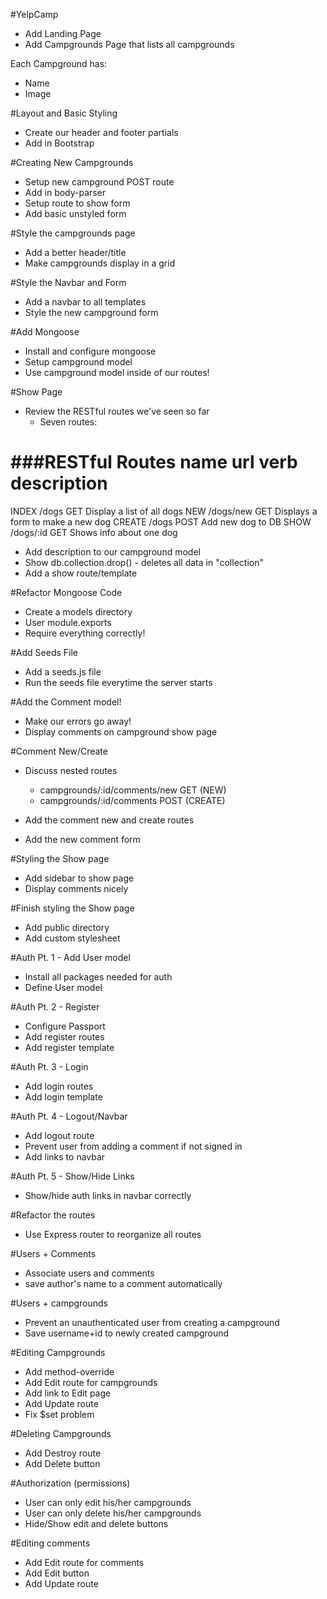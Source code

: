 #YelpCamp
* Add Landing Page
* Add Campgrounds Page that lists all campgrounds

Each Campground has:
* Name
* Image

#Layout and Basic Styling
* Create our header and footer partials
* Add in Bootstrap

#Creating New Campgrounds
* Setup new campground POST route
* Add in body-parser
* Setup route to show form
* Add basic unstyled form

#Style the campgrounds page
* Add a better header/title
* Make campgrounds display in a grid

#Style the Navbar and Form
* Add a navbar to all templates
* Style the new campground form

#Add Mongoose
* Install and configure mongoose
* Setup campground model
* Use campground model inside of our routes!

#Show Page
* Review the RESTful routes we've seen so far
    * Seven routes:

###RESTful Routes
name    url         verb    description
=============================================================
INDEX   /dogs       GET     Display a list of all dogs
NEW     /dogs/new   GET     Displays a form to make a new dog
CREATE  /dogs       POST    Add new dog to DB
SHOW    /dogs/:id   GET     Shows info about one dog

* Add description to our campground model
* Show db.collection.drop() - deletes all data in "collection"
* Add a show route/template

#Refactor Mongoose Code
* Create a models directory
* User module.exports
* Require everything correctly!

#Add Seeds File
* Add a seeds.js file
* Run the seeds file everytime the server starts

#Add the Comment model!
* Make our errors go away!
* Display comments on campground show page

#Comment New/Create
* Discuss nested routes
    * campgrounds/:id/comments/new      GET (NEW)
    * campgrounds/:id/comments          POST (CREATE)

* Add the comment new and create routes
* Add the new comment form

#Styling the Show page
* Add sidebar to show page
* Display comments nicely

#Finish styling the Show page
* Add public directory
* Add custom stylesheet

#Auth Pt. 1 - Add User model
* Install all packages needed for auth
* Define User model

#Auth Pt. 2 - Register
* Configure Passport
* Add register routes
* Add register template

#Auth Pt. 3 - Login
* Add login routes
* Add login template

#Auth Pt. 4 - Logout/Navbar
* Add logout route
* Prevent user from adding a comment if not signed in
* Add links to navbar

#Auth Pt. 5 - Show/Hide Links
* Show/hide auth links in navbar correctly

#Refactor the routes
* Use Express router to reorganize all routes

#Users + Comments
* Associate users and comments
* save author's name to a comment automatically

#Users + campgrounds
* Prevent an unauthenticated user from creating a campground
* Save username+id to newly created campground

#Editing Campgrounds
* Add method-override
* Add Edit route for campgrounds
* Add link to Edit page
* Add Update route
* Fix $set problem

#Deleting Campgrounds
* Add Destroy route
* Add Delete button

#Authorization (permissions)
* User can only edit his/her campgrounds
* User can only delete his/her campgrounds
* Hide/Show edit and delete buttons

#Editing comments
* Add Edit route for comments
* Add Edit button
* Add Update route